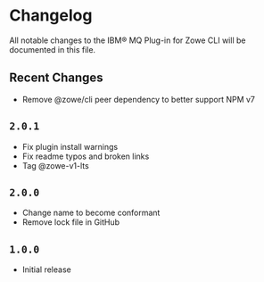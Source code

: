 # Changelog

All notable changes to the IBM® MQ Plug-in for Zowe CLI will be documented in this file.

## Recent Changes

- Remove @zowe/cli peer dependency to better support NPM v7

## `2.0.1`

- Fix plugin install warnings
- Fix readme typos and broken links
- Tag @zowe-v1-lts

## `2.0.0`

- Change name to become conformant
- Remove lock file in GitHub

## `1.0.0`

- Initial release

